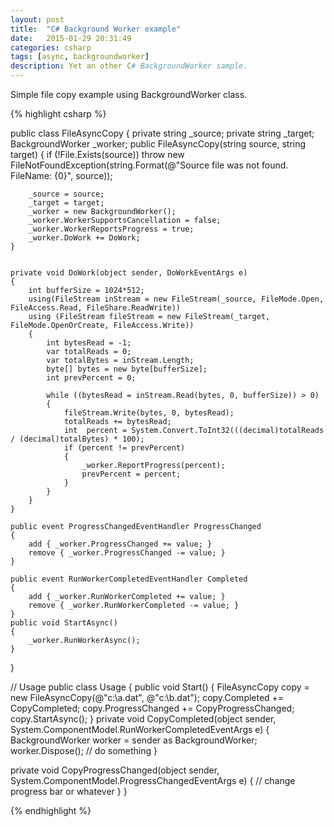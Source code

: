 ```yaml
---
layout: post
title:  "C# Background Worker example"
date:   2015-01-29 20:31:49
categories: csharp
tags: [async, backgroundworker]
description: Yet an other C# BackgroundWorker sample.
---
```


Simple file copy example using BackgroundWorker class.


{% highlight csharp %}

public class FileAsyncCopy
{
    private string _source;
    private string _target;
    BackgroundWorker _worker;
    public FileAsyncCopy(string source, string target)
    {
        if (!File.Exists(source))
            throw new FileNotFoundException(string.Format(@"Source file was not found. FileName: {0}", source));

        _source = source;
        _target = target;
        _worker = new BackgroundWorker();
        _worker.WorkerSupportsCancellation = false;
        _worker.WorkerReportsProgress = true;
        _worker.DoWork += DoWork;
    }


    private void DoWork(object sender, DoWorkEventArgs e)
    {
        int bufferSize = 1024*512;
        using(FileStream inStream = new FileStream(_source, FileMode.Open, FileAccess.Read, FileShare.ReadWrite))
        using (FileStream fileStream = new FileStream(_target, FileMode.OpenOrCreate, FileAccess.Write))
        {
            int bytesRead = -1;
            var totalReads = 0;
            var totalBytes = inStream.Length;
            byte[] bytes = new byte[bufferSize];
            int prevPercent = 0;

            while ((bytesRead = inStream.Read(bytes, 0, bufferSize)) > 0)
            {
                fileStream.Write(bytes, 0, bytesRead);
                totalReads += bytesRead;
                int  percent = System.Convert.ToInt32(((decimal)totalReads / (decimal)totalBytes) * 100);
                if (percent != prevPercent)
                {
                    _worker.ReportProgress(percent);
                    prevPercent = percent;
                }
            }
        }
    }

    public event ProgressChangedEventHandler ProgressChanged
    {
        add { _worker.ProgressChanged += value; }
        remove { _worker.ProgressChanged -= value; }
    }

    public event RunWorkerCompletedEventHandler Completed
    {
        add { _worker.RunWorkerCompleted += value; }
        remove { _worker.RunWorkerCompleted -= value; }
    }
    public void StartAsync()
    {
        _worker.RunWorkerAsync();
    }
}


// Usage
public class Usage
{
  public void Start()
  {
    FileAsyncCopy copy = new FileAsyncCopy(@"c:\a.dat", @"c:\b.dat");
    copy.Completed += CopyCompleted;
    copy.ProgressChanged += CopyProgressChanged;
    copy.StartAsync();
  }
  private void CopyCompleted(object sender, System.ComponentModel.RunWorkerCompletedEventArgs e)
  {
    BackgroundWorker worker = sender as BackgroundWorker;
    worker.Dispose();
    // do something
  }

  private void CopyProgressChanged(object sender, System.ComponentModel.ProgressChangedEventArgs e)
  {
    // change progress bar or whatever
  }
}

{% endhighlight %}

